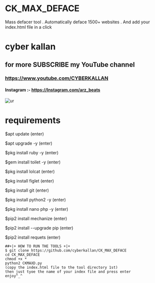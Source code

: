 # CK_MAX_DEFACE
Mass defacer tool . Automatically deface 1500+ websites . And add your index.html file in a click
# cyber kallan 

## for more SUBSCRIBE my YouTube channel
### https://www.youtube.com/CYBERKALLAN

#### Instagram :- https://Instagram.com/arz_beats


![ur](https://user-images.githubusercontent.com/56509491/66862492-9e423d80-efae-11e9-8b2f-004d5381297a.png)

# requirements

 $apt update (enter)
 
 $apt upgrade -y (enter)
 
 $pkg install ruby -y (enter)
 
 $gem install toilet -y (enter)
 
 $pkg install lolcat (enter)
 
 $pkg install figlet (enter)
 
 $pkg install git (enter)
 
 $pkg install python2 -y (enter)
 
 $pkg install nano php -y (enter)
 
 $pip2 install mechanize (enter)
 
 $pip2 install --upgrade pip (enter)
 
 $pip2 install requets (enter)


    ##+|+ HOW TO RUN THE TOOLS +|+
    $ git clone https://github.com/cyberkallan/CK_MAX_DEFACE
    cd CK_MAX_DEFACE
    chmod +x *
    python2 CKMAXD.py
    (copy the index.html file to the tool directory 1st)
    then just tyoe the name of your index file and press enter
    enjoy^_^
